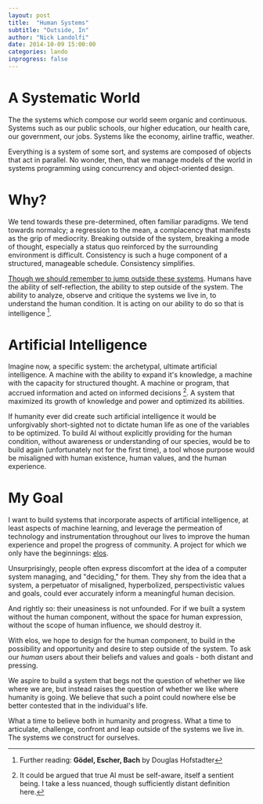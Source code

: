 ```yaml
---
layout: post
title:  "Human Systems"
subtitle: "Outside, In"
author: "Nick Landolfi"
date: 2014-10-09 15:00:00
categories: lando
inprogress: false
---
```


# A Systematic World

The the systems which compose our world seem organic and continuous. Systems such as our public schools, our higher education, our health care, our government, our jobs. Systems like the economy, airline traffic, weather.

Everything is a system of some sort, and systems are composed of objects that act in parallel. No wonder, then, that we manage models of the world in systems programming using concurrency and object-oriented design.

# Why?

We tend towards these pre-determined, often familiar paradigms. We tend towards normalcy; a regression to the mean, a complacency that manifests as the grip of mediocrity. Breaking outside of the system, breaking a mode of thought, especially a status quo reinforced by the surrounding environment is difficult. Consistency is such a huge component of a structured, manageable schedule. Consistency simplifies.

[Though we should remember to jump outside these systems](http://thenewrad.io/samcal/2014/10/08/jump-out-of-the-system.html). Humans have the ability of self-reflection, the ability to step outside of the system. The ability to analyze, observe and critique the systems we live in, to understand the human condition. It is acting on our ability to do so that is intelligence [^1].


# Artificial Intelligence

Imagine now,  a specific system: the archetypal, ultimate artificial intelligence. A machine with the ability to expand it's knowledge, a machine with the capacity for structured thought. A machine or program, that accrued information and acted on informed decisions [^2]. A system that maximized its growth of knowledge and power and optimized its abilities.

If humanity ever did create such artificial intelligence it would be unforgivably short-sighted not to dictate human life as one of the variables to be optimized. To build AI without explicitly providing for the human condition, without awareness or understanding of our species, would be to build again (unfortunately not for the first time), a tool whose purpose would be misaligned with human existence, human values, and the human experience.

# My Goal

I want to build systems that incorporate aspects of artificial intelligence, at least aspects of machine learning, and leverage the permeation of technology and instrumentation throughout our lives to improve the human experience and propel the progress of community. A project for which we only have the beginnings: [elos](github.com/elos).

Unsurprisingly, people often express discomfort at the idea of a computer system managing, and "deciding," for them. They shy from the idea that a system, a perpetuator of misaligned, hyperbolized, perspectivistic values and goals, could ever accurately inform a meaningful human decision.

And rightly so: their uneasiness is not unfounded. For if we built a system without the human component, without the space for human expression, without the scope of human influence, we should destroy it.

With elos, we hope to design for the human component, to build in the possibility and opportunity and desire to step outside of the system. To ask our _human_ users about their beliefs and values and goals - both distant and pressing.

We aspire to build a system that begs not the question of whether we like where we are, but instead raises the question of whether we like where humanity is going. We believe that such a point could nowhere else be better contested that in the individual's life.

What a time to believe both in humanity and progress. What a time to articulate, challenge, confront and leap outside of the systems we live in. The systems we construct for ourselves.

[^1]: Further reading: **Gödel, Escher, Bach** by Douglas Hofstadter
[^2]: It could be argued that true AI must be self-aware, itself a sentient being. I take a less nuanced, though sufficiently distant definition here.





